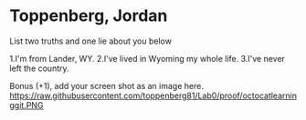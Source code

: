 # Toppenberg, Jordan
List two truths and one lie about you below

1.I'm from Lander, WY.
2.I've lived in Wyoming my whole life.
3.I've never left the country. 


Bonus (+1), add your screen shot as an image here.
https://raw.githubusercontent.com/toppenberg81/Lab0/proof/octocatlearninggit.PNG 
